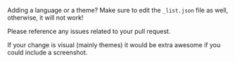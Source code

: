 Adding a language or a theme? Make sure to edit the `_list.json` file as well, otherwise, it will not work!

Please reference any issues related to your pull request.

If your change is visual (mainly themes) it would be extra awesome if you could include a screenshot.
